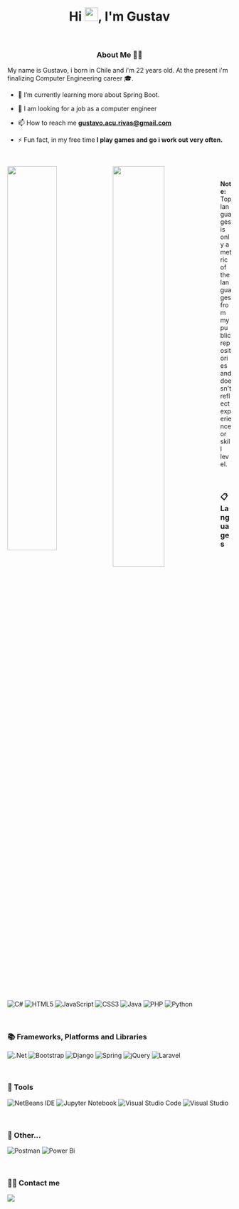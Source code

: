 <h1 align="center">Hi <img src="https://raw.githubusercontent.com/MartinHeinz/MartinHeinz/master/wave.gif" width="30px">, I'm Gustav</h1>

&nbsp;

<h3 align="center">About Me 🐱‍💻</h1>

My name is Gustavo, i born in Chile and i'm 22 years old. At the present i'm finalizing Computer Engineering career 🎓.

- 🌱 I’m currently learning more about Spring Boot.

- 👯 I am looking for a job as a computer engineer

- 📫 How to reach me **gustavo.acu.rivas@gmail.com**

- ⚡ Fun fact, in my free time **I play games and go i work out very often.**


&nbsp;

<img align="left" style="display: block; margin: 0 auto; width:47%;" src="https://github-readme-stats.vercel.app/api?username=razhe&show_icons=true&theme=dark"/>


<img align="left" style="display: block; margin: 0 auto; width:48%;" src="https://github-readme-stats.vercel.app/api/top-langs/?username=anuraghazra&layout=compact&theme=dark"/>

&nbsp;

<b>Note:</b> Top languages is only a metric of the languages from my public repositories and doesn't reflect experience or skill level.

&nbsp;

### 📋 Languages

![C#](https://img.shields.io/badge/c%23-%23239120.svg?style=for-the-badge&logo=c-sharp&logoColor=white)
![HTML5](https://img.shields.io/badge/html5-%23E34F26.svg?style=for-the-badge&logo=html5&logoColor=white)
![JavaScript](https://img.shields.io/badge/javascript-%23323330.svg?style=for-the-badge&logo=javascript&logoColor=%23F7DF1E)
![CSS3](https://img.shields.io/badge/css3-%231572B6.svg?style=for-the-badge&logo=css3&logoColor=white)
![Java](https://img.shields.io/badge/java-%23ED8B00.svg?style=for-the-badge&logo=java&logoColor=white)
![PHP](https://img.shields.io/badge/php-%23777BB4.svg?style=for-the-badge&logo=php&logoColor=white)
![Python](https://img.shields.io/badge/python-3670A0?style=for-the-badge&logo=python&logoColor=ffdd54)

&nbsp;

### 📚 Frameworks, Platforms and Libraries

![.Net](https://img.shields.io/badge/.NET-5C2D91?style=for-the-badge&logo=.net&logoColor=white)
![Bootstrap](https://img.shields.io/badge/bootstrap-%23563D7C.svg?style=for-the-badge&logo=bootstrap&logoColor=white)
![Django](https://img.shields.io/badge/django-%23092E20.svg?style=for-the-badge&logo=django&logoColor=white)
![Spring](https://img.shields.io/badge/spring-%236DB33F.svg?style=for-the-badge&logo=spring&logoColor=white)
![jQuery](https://img.shields.io/badge/jquery-%230769AD.svg?style=for-the-badge&logo=jquery&logoColor=white)
![Laravel](https://img.shields.io/badge/laravel-%23FF2D20.svg?style=for-the-badge&logo=laravel&logoColor=white)


&nbsp;

### 🔧 Tools

![NetBeans IDE](https://img.shields.io/badge/NetBeansIDE-1B6AC6.svg?style=for-the-badge&logo=apache-netbeans-ide&logoColor=white)
![Jupyter Notebook](https://img.shields.io/badge/jupyter-%23FA0F00.svg?style=for-the-badge&logo=jupyter&logoColor=white)
![Visual Studio Code](https://img.shields.io/badge/Visual%20Studio%20Code-0078d7.svg?style=for-the-badge&logo=visual-studio-code&logoColor=white)
![Visual Studio](https://img.shields.io/badge/Visual%20Studio-5C2D91.svg?style=for-the-badge&logo=visual-studio&logoColor=white)

&nbsp;
### 📌 Other...


![Postman](https://img.shields.io/badge/Postman-FF6C37?style=for-the-badge&logo=postman&logoColor=white)
![Power Bi](https://img.shields.io/badge/power_bi-F2C811?style=for-the-badge&logo=powerbi&logoColor=black)


&nbsp;
### 🙋‍♂️ Contact me

<a href="mailto:gustavo.acu.rivas@gmail.com" title="gustavo.acu.rivas@gmail.com">
<img src="https://img.shields.io/badge/Gmail-D14836?style=for-the-badge&logo=gmail&logoColor=white"/>
</a>
